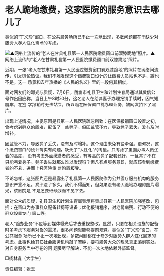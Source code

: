 # 老人跪地缴费，这家医院的服务意识去哪儿了

类似的“丁义珍”窗口，在公共服务场所已不止一次地出现，多数问题都在于缺少对服务人群人性化需求的考虑。

![▲网络上流传的“老人在甘肃礼县第一人民医院缴费窗口前双膝跪地”照片。](http://n.sinaimg.cn/news/crawl/223/w550h473/20180708/wtW_-hezpzwt6529154.jpg)▲网络上流传的“老人在甘肃礼县第一人民医院缴费窗口前双膝跪地”照片。

近期，一张“老人在甘肃礼县第一人民医院缴费窗口前双膝跪地”的照片在网络间流传，引发舆论热议。我们不难发现这个缴费窗口设计的让缴费人员站也不是，蹲也不是。这一
场景和去年热播的《人民的名义》里的一段何其相似。

面对网友们的曝光与质疑，7月6日，陇南市礼县卫生和计划生育局通过其微信公号作出回应称，当日上午8时30分，这名老人在给其妻子办理报销手续时，因气短腿疼，在签
字报销时无法站立，所以跪在医保窗口前办理业务，被网友拍下了照片。

出现上述情况，主要原因是县第一人民医院疏忽所致：在医保报销窗口设置之初，曾考虑到群众的困难，配备了一些凳子，但因监管不力，导致凳子丢失，没有及时增补。

因监管不力，导致凳子丢失，没有及时增补。这个理由未免有些牵强。更何况，这个缴费窗口的设计确实有问题，缺失了“人性化”的考量。只考虑了里面办事人员坐着的高度，
没有考虑外面缴费者的感受，有等高的凳子配套还好，一旦凳子不在只能弓着身子。凳子丢失就那么难以发现吗？但凡有点服务意识，就应该看到缴费者的不易，进而上报医院重
新购置板凳。

不论怎样，这张图片还是暴露出了礼县第一人民医院作为公共医疗服务机构的服务意识严重不足。凳子没了多久，我们不得而知，但如果没有老人跪地办理的图片曝光，该医院是
不是还要继续视而不见下去。

面对公众的质疑，礼县卫生和计划生育局表示将责成县第一人民医院加强整改，包括：在窗口为办事群众配备转椅等设备；优化报销程序，对老弱病残、行动不便的群众设置专门
窗口等。

老人“跪办业务”不应等到媒体曝光后才去重视整改。显然，只要在相关设施的配备时多考虑下服务对象的需求，很多问题就能够提前规避。类似的“丁义珍”窗口，在公共服务
场所已不止一次地出现，多数问题都在于缺少对服务人群人性化需求的考虑。此事也给其它社会服务机构敲了警钟，要将服务大众的理念真正落到实处，对自身服务当中存在的问
题要尽早解决，不能一次次地依赖外部监督。

□杨林鑫（大学生）

责任编辑：张玉

